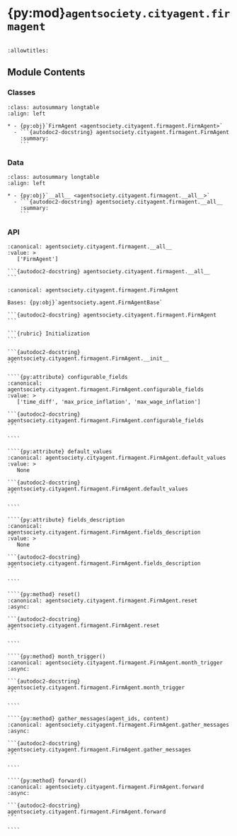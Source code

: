 # {py:mod}`agentsociety.cityagent.firmagent`

```{py:module} agentsociety.cityagent.firmagent
```

```{autodoc2-docstring} agentsociety.cityagent.firmagent
:allowtitles:
```

## Module Contents

### Classes

````{list-table}
:class: autosummary longtable
:align: left

* - {py:obj}`FirmAgent <agentsociety.cityagent.firmagent.FirmAgent>`
  - ```{autodoc2-docstring} agentsociety.cityagent.firmagent.FirmAgent
    :summary:
    ```
````

### Data

````{list-table}
:class: autosummary longtable
:align: left

* - {py:obj}`__all__ <agentsociety.cityagent.firmagent.__all__>`
  - ```{autodoc2-docstring} agentsociety.cityagent.firmagent.__all__
    :summary:
    ```
````

### API

````{py:data} __all__
:canonical: agentsociety.cityagent.firmagent.__all__
:value: >
   ['FirmAgent']

```{autodoc2-docstring} agentsociety.cityagent.firmagent.__all__
```

````

`````{py:class} FirmAgent(id: int, name: str, toolbox: agentsociety.agent.AgentToolbox, memory: agentsociety.memory.Memory)
:canonical: agentsociety.cityagent.firmagent.FirmAgent

Bases: {py:obj}`agentsociety.agent.FirmAgentBase`

```{autodoc2-docstring} agentsociety.cityagent.firmagent.FirmAgent
```

```{rubric} Initialization
```

```{autodoc2-docstring} agentsociety.cityagent.firmagent.FirmAgent.__init__
```

````{py:attribute} configurable_fields
:canonical: agentsociety.cityagent.firmagent.FirmAgent.configurable_fields
:value: >
   ['time_diff', 'max_price_inflation', 'max_wage_inflation']

```{autodoc2-docstring} agentsociety.cityagent.firmagent.FirmAgent.configurable_fields
```

````

````{py:attribute} default_values
:canonical: agentsociety.cityagent.firmagent.FirmAgent.default_values
:value: >
   None

```{autodoc2-docstring} agentsociety.cityagent.firmagent.FirmAgent.default_values
```

````

````{py:attribute} fields_description
:canonical: agentsociety.cityagent.firmagent.FirmAgent.fields_description
:value: >
   None

```{autodoc2-docstring} agentsociety.cityagent.firmagent.FirmAgent.fields_description
```

````

````{py:method} reset()
:canonical: agentsociety.cityagent.firmagent.FirmAgent.reset
:async:

```{autodoc2-docstring} agentsociety.cityagent.firmagent.FirmAgent.reset
```

````

````{py:method} month_trigger()
:canonical: agentsociety.cityagent.firmagent.FirmAgent.month_trigger
:async:

```{autodoc2-docstring} agentsociety.cityagent.firmagent.FirmAgent.month_trigger
```

````

````{py:method} gather_messages(agent_ids, content)
:canonical: agentsociety.cityagent.firmagent.FirmAgent.gather_messages
:async:

```{autodoc2-docstring} agentsociety.cityagent.firmagent.FirmAgent.gather_messages
```

````

````{py:method} forward()
:canonical: agentsociety.cityagent.firmagent.FirmAgent.forward
:async:

```{autodoc2-docstring} agentsociety.cityagent.firmagent.FirmAgent.forward
```

````

`````
